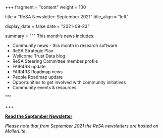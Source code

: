 +++
fragment = "content"
weight = 100

title = "ReSA Newsletter: September 2021"
title_align = "left"

display_date = false
date = "2021-09-23"

summary = """
This month’s news includes:

* Community news - this month in research software
* ReSA Strategic Plan
* Wellcome Trust Data blog
* ReSA Steering Committee member profile
* FAIR4RS update
* FAIR4RS Roadmap news
* People Roadmap update
* Opportunities to get involved with community initiatives
* Community events & resources

"""

+++


**[Read the September Newsletter](https://preview.mailerlite.com/n4s8f8)**


_Please note that from September 2021 the ReSA newsletters are hosted on MailerLite_.
